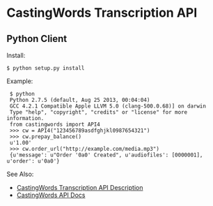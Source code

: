 CastingWords Transcription API  
=================
Python Client
-------------


Install:

    $ python setup.py install

Example:

     $ python
     Python 2.7.5 (default, Aug 25 2013, 00:04:04)
     GCC 4.2.1 Compatible Apple LLVM 5.0 (clang-500.0.68)] on darwin
     Type "help", "copyright", "credits" or "license" for more information.  
     from castingwords import API4
     >>> cw = API4("123456789asdfghjkl0987654321")
     >>> cw.prepay_balance()
     u'1.00'
     >>> cw.order_url("http://example.com/media.mp3")
     {u'message': u"Order '0a0' Created", u'audiofiles': [0000001], u'order': u'0a0'}

See Also: 
* [CastingWords Transcription API Description](https://castingwords.com/support/transcription-api.html)
* [CastingWords API Docs](https://castingwords.com/docs/developer/SimpleAPI.html)







